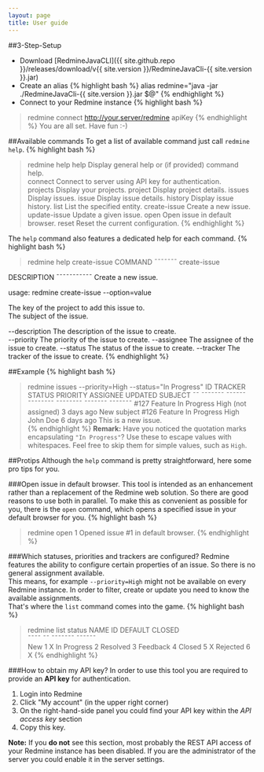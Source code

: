 ```yaml
---
layout: page
title: User guide
---
```


##3-Step-Setup
* Download [RedmineJavaCLI]({{ site.github.repo }}/releases/download/v{{ site.version }}/RedmineJavaCli-{{ site.version }}.jar)
* Create an alias
{% highlight bash %}
alias redmine="java -jar ./RedmineJavaCli-{{ site.version }}.jar $@"
{% endhighlight %}
* Connect to your Redmine instance
{% highlight bash %}
>redmine connect http://your.server/redmine apiKey
{% endhighlight %}
You are all set. Have fun :-)

##Available commands
To get a list of available command just call `redmine help`.
{% highlight bash %}
>redmine help
help          Display general help or (if provided) command help.  
connect       Connect to server using API key for authentication.  
projects      Display your projects.
project       Display project details.
issues        Display issues.
issue         Display issue details.
history       Display issue history.
list          List the specified entity.
create-issue  Create a new issue.
update-issue  Update a given issue.
open          Open issue in default browser.
reset         Reset the current configuration.
{% endhighlight %}

The `help` command also features a dedicated help for each command.
{% highlight bash %}
>redmine help create-issue
COMMAND
¯¯¯¯¯¯¯
create-issue

DESCRIPTION
¯¯¯¯¯¯¯¯¯¯¯
Create a new issue.

usage: redmine create-issue <projectKey> <subject> --option=value

<projectKey>  The key of the project to add this issue to.  
<subject>     The subject of the issue.

--description  The description of the issue to create.  
--priority     The priority of the issue to create.
--assignee     The assignee of the issue to create.
--status       The status of the issue to create.
--tracker      The tracker of the issue to create.
{% endhighlight %}

##Example
{% highlight bash %}
>redmine issues --priority=High --status="In Progress"
ID    TRACKER  STATUS       PRIORITY  ASSIGNEE        UPDATED     SUBJECT
¯¯    ¯¯¯¯¯¯¯  ¯¯¯¯¯¯       ¯¯¯¯¯¯¯¯  ¯¯¯¯¯¯¯¯        ¯¯¯¯¯¯¯     ¯¯¯¯¯¯¯
#127  Feature  In Progress  High      (not assigned)  3 days ago  New subject
#126  Feature  In Progress  High      John Doe        6 days ago  This is a new issue.  
{% endhighlight %}
**Remark:** Have you noticed the quotation marks encapsulating `"In Progress"`? Use these to escape values with whitespaces. Feel free to skip them for simple values, such as `High`.

##Protips
Although the `help` command is pretty straightforward, here some pro tips for you.

###Open issue in default browser.
This tool is intended as an enhancement rather than a replacement of the Redmine web solution. So there are good reasons to use both in parallel. To make this as convenient as possible for you, there is the `open` command, which opens a specified issue in your default browser for you.
{% highlight bash %}
>redmine open 1
Opened issue #1 in default browser.
{% endhighlight %}

###Which statuses, priorities and trackers are configured?
Redmine features the ability to configure certain properties of an issue. So there is no general assignment available.  
This means, for example `--priority=High` might not be available on every Redmine instance. In order to filter, create or update you need to know the available assignments.  
That's where the `list` command comes into the game.
{% highlight bash %}
>redmine list status
NAME         ID  DEFAULT  CLOSED  
¯¯¯¯         ¯¯  ¯¯¯¯¯¯¯  ¯¯¯¯¯¯  
New          1   X
In Progress  2
Resolved     3
Feedback     4
Closed       5            X
Rejected     6            X
{% endhighlight %}


###How to obtain my API key?
In order to use this tool you are required to provide an **API key** for authentication.

1. Login into Redmine
2. Click "My account" (in the upper right corner)
3. On the right-hand-side panel you could find your API key within the *API access key* section
4. Copy this key.

**Note:** If you **do not** see this section, most probably the REST API access of your Redmine instance has been disabled. If you are the administrator of the server you could enable it in the server settings.
